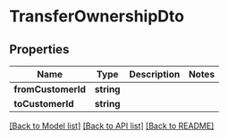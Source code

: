 # TransferOwnershipDto

## Properties
Name | Type | Description | Notes
------------ | ------------- | ------------- | -------------
**fromCustomerId** | **string** |  | 
**toCustomerId** | **string** |  | 

[[Back to Model list]](../../README.md#documentation-for-models) [[Back to API list]](../../README.md#documentation-for-api-endpoints) [[Back to README]](../../README.md)

